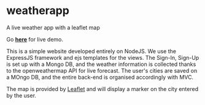 # weatherapp
A live weather app with a leaflet map

Go **[here](https://nameless-castle-27658.herokuapp.com/)** for live demo.

This is a simple website developed entirely on NodeJS. We use the ExpressJS framework and ejs templates for the views.
The Sign-In, Sign-Up is set up with a Mongo DB, and the weather information is collected thanks to the openweathermap API for live forecast.
The user's cities are saved on a MOngo DB, and the entire back-end is organised accordingly with MVC.

The map is provided by [Leaflet](https://leafletjs.com/) and will display a marker on the city entered by the user.

